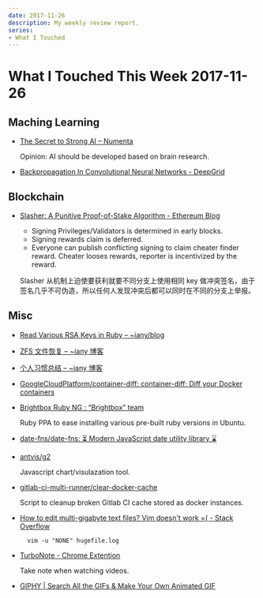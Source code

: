 ```yaml
---
date: 2017-11-26
description: My weekly review report.
series:
- What I Touched
---
```


# What I Touched This Week 2017-11-26


## Maching Learning

- [The Secret to Strong AI – Numenta](https://medium.com/@Numenta/the-secret-to-strong-ai-61d153e26273)

    Opinion: AI should be developed based on brain research.

- [Backpropagation In Convolutional Neural Networks - DeepGrid](http://www.jefkine.com/general/2016/09/05/backpropagation-in-convolutional-neural-networks/)

## Blockchain

- [Slasher: A Punitive Proof-of-Stake Algorithm - Ethereum Blog]( https://blog.ethereum.org/2014/01/15/slasher-a-punitive-proof-of-stake-algorithm/)

    - Signing Privileges/Validators is determined in early blocks.
    - Signing rewards claim is deferred.
    - Everyone can publish conflicting signing to claim cheater finder reward. Cheater looses rewards, reporter is incentivized by the reward.

    Slasher 从机制上迫使要获利就要不同分支上使用相同 key 做冲突签名，由于签名几乎不可伪造，所以任何人发现冲突后都可以同时在不同的分支上举报。

<!--more-->

## Misc

- [Read Various RSA Keys in Ruby – ~iany/blog](https://blog.iany.me/2017/11/read-various-rsa-keys-in-ruby/)
- [ZFS 文件恢复 – ~iany 博客](https://blog.iany.me/zh/2017/11/zfs-file-restore/)
- [个人习惯总结 – ~iany 博客](https://blog.iany.me/zh/2017/11/personal-habits-summary/)
- [GoogleCloudPlatform/container-diff: container-diff: Diff your Docker containers](https://github.com/GoogleCloudPlatform/container-diff)
- [Brightbox Ruby NG : “Brightbox” team](https://launchpad.net/%7Ebrightbox/+archive/ubuntu/ruby-ng/+index?batch=75&memo=75&start=75)

    Ruby PPA to ease installing various pre-built ruby versions in Ubuntu.

- [date-fns/date-fns: ⏳ Modern JavaScript date utility library ⌛️](https://github.com/date-fns/date-fns)
- [antvis/g2](https://github.com/antvis/g2)

    Javascript chart/visulazation tool.

- [gitlab-ci-multi-runner/clear-docker-cache](https://github.com/ayufan/gitlab-ci-multi-runner/blob/master/packaging/root/usr/share/gitlab-runner/clear-docker-cache)

    Script to cleanup broken Gitlab CI cache stored as docker instances.

- [How to edit multi-gigabyte text files? Vim doesn't work =( - Stack Overflow](https://stackoverflow.com/questions/908575/how-to-edit-multi-gigabyte-text-files-vim-doesnt-work/908664#908664)

        vim -u "NONE" hugefile.log

- [TurboNote - Chrome Extention](https://chrome.google.com/webstore/detail/turbonote/fhpgggnmdlmekfdpkdgeiccfkignhkdf)

    Take note when watching videos.

- [GIPHY | Search All the GIFs & Make Your Own Animated GIF](https://giphy.com/)
